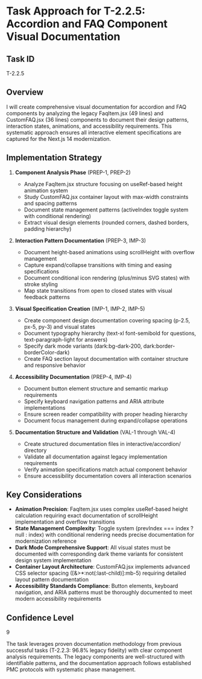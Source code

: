 # Task Approach for T-2.2.5: Accordion and FAQ Component Visual Documentation

## Task ID
T-2.2.5

## Overview
I will create comprehensive visual documentation for accordion and FAQ components by analyzing the legacy FaqItem.jsx (49 lines) and CustomFAQ.jsx (36 lines) components to document their design patterns, interaction states, animations, and accessibility requirements. This systematic approach ensures all interactive element specifications are captured for the Next.js 14 modernization.

## Implementation Strategy

1. **Component Analysis Phase** (PREP-1, PREP-2)
   - Analyze FaqItem.jsx structure focusing on useRef-based height animation system
   - Study CustomFAQ.jsx container layout with max-width constraints and spacing patterns
   - Document state management patterns (activeIndex toggle system with conditional rendering)
   - Extract visual design elements (rounded corners, dashed borders, padding hierarchy)

2. **Interaction Pattern Documentation** (PREP-3, IMP-3)
   - Document height-based animations using scrollHeight with overflow management
   - Capture expand/collapse transitions with timing and easing specifications
   - Document conditional icon rendering (plus/minus SVG states) with stroke styling
   - Map state transitions from open to closed states with visual feedback patterns

3. **Visual Specification Creation** (IMP-1, IMP-2, IMP-5)
   - Create component design documentation covering spacing (p-2.5, px-5, py-3) and visual states
   - Document typography hierarchy (text-xl font-semibold for questions, text-paragraph-light for answers)
   - Specify dark mode variants (dark:bg-dark-200, dark:border-borderColor-dark)
   - Create FAQ section layout documentation with container structure and responsive behavior

4. **Accessibility Documentation** (PREP-4, IMP-4)
   - Document button element structure and semantic markup requirements
   - Specify keyboard navigation patterns and ARIA attribute implementations
   - Ensure screen reader compatibility with proper heading hierarchy
   - Document focus management during expand/collapse operations

5. **Documentation Structure and Validation** (VAL-1 through VAL-4)
   - Create structured documentation files in interactive/accordion/ directory
   - Validate all documentation against legacy implementation requirements
   - Verify animation specifications match actual component behavior
   - Ensure accessibility documentation covers all interaction scenarios

## Key Considerations

- **Animation Precision**: FaqItem.jsx uses complex useRef-based height calculation requiring exact documentation of scrollHeight implementation and overflow transitions
- **State Management Complexity**: Toggle system (prevIndex === index ? null : index) with conditional rendering needs precise documentation for modernization reference
- **Dark Mode Comprehensive Support**: All visual states must be documented with corresponding dark theme variants for consistent design system implementation
- **Container Layout Architecture**: CustomFAQ.jsx implements advanced CSS selector spacing ([&>*:not(:last-child)]:mb-5) requiring detailed layout pattern documentation
- **Accessibility Standards Compliance**: Button elements, keyboard navigation, and ARIA patterns must be thoroughly documented to meet modern accessibility requirements

## Confidence Level
9

The task leverages proven documentation methodology from previous successful tasks (T-2.2.3: 96.8% legacy fidelity) with clear component analysis requirements. The legacy components are well-structured with identifiable patterns, and the documentation approach follows established PMC protocols with systematic phase management.